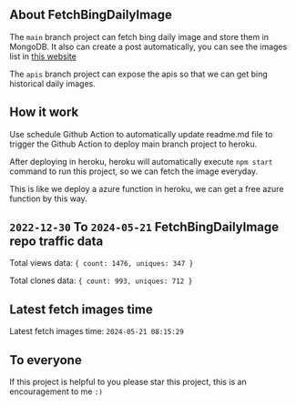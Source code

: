 ## About FetchBingDailyImage

The `main` branch project can fetch bing daily image and store them in MongoDB.
It also can create a post automatically, you can see the images list in [this website](https://oursalbum.netlify.app)

The `apis` branch project can expose the apis so that we can get bing historical daily images.

## How it work

Use schedule Github Action to automatically update readme.md file to trigger the Github Action to deploy main branch project to heroku.

After deploying in heroku, heroku will automatically execute `npm start` command to run this project, so we can fetch the image everyday.

This is like we deploy a azure function in heroku, we can get a free azure function by this way.

## `2022-12-30` To `2024-05-21` FetchBingDailyImage repo traffic data

Total views data: `{ count: 1476, uniques: 347 }`

Total clones data: `{ count: 993, uniques: 712 }`

## Latest fetch images time

Latest fetch images time: `2024-05-21 08:15:29`

## To everyone

If this project is helpful to you please star this project, this is an encouragement to me `:)`



